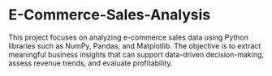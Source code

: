 # E-Commerce-Sales-Analysis
This project focuses on analyzing e-commerce sales data using Python libraries such as NumPy, Pandas, and Matplotlib. The objective is to extract meaningful business insights that can support data-driven decision-making, assess revenue trends, and evaluate profitability.

